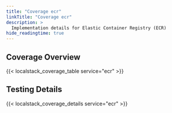 ```yaml
---
title: "Coverage ecr"
linkTitle: "Coverage ecr"
description: >
  Implementation details for Elastic Container Registry (ECR)
hide_readingtime: true
---
```


## Coverage Overview
{{< localstack_coverage_table service="ecr" >}}

## Testing Details
{{< localstack_coverage_details service="ecr" >}}
